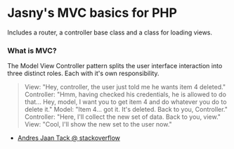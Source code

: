 Jasny's MVC basics for PHP
==========================

Includes a router, a controller base class and a class for loading views.

### What is MVC?

The Model View Controller pattern splits the user interface interaction into three distinct roles. Each with it's own
responsibility.

> View: "Hey, controller, the user just told me he wants item 4 deleted."
> Controller: "Hmm, having checked his credentials, he is allowed to do that... Hey, model, I want you to get item 4 and
> do whatever you do to delete it."
> Model: "Item 4... got it. It's deleted. Back to you, Controller."
> Controller: "Here, I'll collect the new set of data. Back to you, view."
> View: "Cool, I'll show the new set to the user now."

- [Andres Jaan Tack @ stackoverflow](http://stackoverflow.com/a/1015853/1160754)
